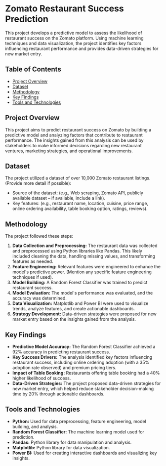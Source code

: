 # Zomato Restaurant Success Prediction

This project develops a predictive model to assess the likelihood of restaurant success on the Zomato platform.  Using machine learning techniques and data visualization, the project identifies key factors influencing restaurant performance and provides data-driven strategies for new market entry.

## Table of Contents

- [Project Overview](#project-overview)
- [Dataset](#dataset)
- [Methodology](#methodology)
- [Key Findings](#key-findings)
- [Tools and Technologies](#tools-and-technologies)


## Project Overview

This project aims to predict restaurant success on Zomato by building a predictive model and analyzing factors that contribute to restaurant performance. The insights gained from this analysis can be used by stakeholders to make informed decisions regarding new restaurant ventures, marketing strategies, and operational improvements.

## Dataset

The project utilized a dataset of over 10,000 Zomato restaurant listings. (Provide more detail if possible):

* Source of the dataset: (e.g., Web scraping, Zomato API, publicly available dataset – if available, include a link).
* Key features: (e.g., restaurant name, location, cuisine, price range, online ordering availability, table booking option, ratings, reviews).

## Methodology

The project followed these steps:

1. **Data Collection and Preprocessing:** The restaurant data was collected and preprocessed using Python libraries like Pandas. This likely included cleaning the data, handling missing values, and transforming features as needed.
2. **Feature Engineering:** Relevant features were engineered to enhance the model's predictive power. (Mention any specific feature engineering techniques if used).
3. **Model Building:** A Random Forest Classifier was trained to predict restaurant success.
4. **Model Evaluation:** The model's performance was evaluated, and the accuracy was determined.
5. **Data Visualization:** Matplotlib and Power BI were used to visualize trends, analyze features, and create actionable dashboards.
6. **Strategy Development:** Data-driven strategies were proposed for new market entry based on the insights gained from the analysis.

## Key Findings

* **Predictive Model Accuracy:** The Random Forest Classifier achieved a 92% accuracy in predicting restaurant success.
* **Key Success Drivers:** The analysis identified key factors influencing restaurant success, including online ordering adoption (with a 35% adoption rate observed) and premium pricing tiers.
* **Impact of Table Booking:** Restaurants offering table booking had a 40% higher likelihood of success.
* **Data-Driven Strategies:** The project proposed data-driven strategies for new market entry, which helped reduce stakeholder decision-making time by 20% through actionable dashboards.

## Tools and Technologies

* **Python:** Used for data preprocessing, feature engineering, model building, and analysis.
* **Random Forest Classifier:** The machine learning model used for prediction.
* **Pandas:** Python library for data manipulation and analysis.
* **Matplotlib:** Python library for data visualization.
* **Power BI:** Used for creating interactive dashboards and visualizing key insights.

